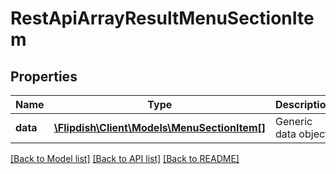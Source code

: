 # RestApiArrayResultMenuSectionItem

## Properties
Name | Type | Description | Notes
------------ | ------------- | ------------- | -------------
**data** | [**\Flipdish\Client\Models\MenuSectionItem[]**](MenuSectionItem.md) | Generic data object. | 

[[Back to Model list]](../README.md#documentation-for-models) [[Back to API list]](../README.md#documentation-for-api-endpoints) [[Back to README]](../README.md)


